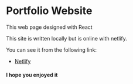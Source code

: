 # Portfolio Website

This web page designed with React

This site is written locally but is online with netlify.

You can see it from the following link:

- [Netlify](https://indoor-sports-web.herokuapp.com/)
  
#### **I hope you enjoyed it** ####
